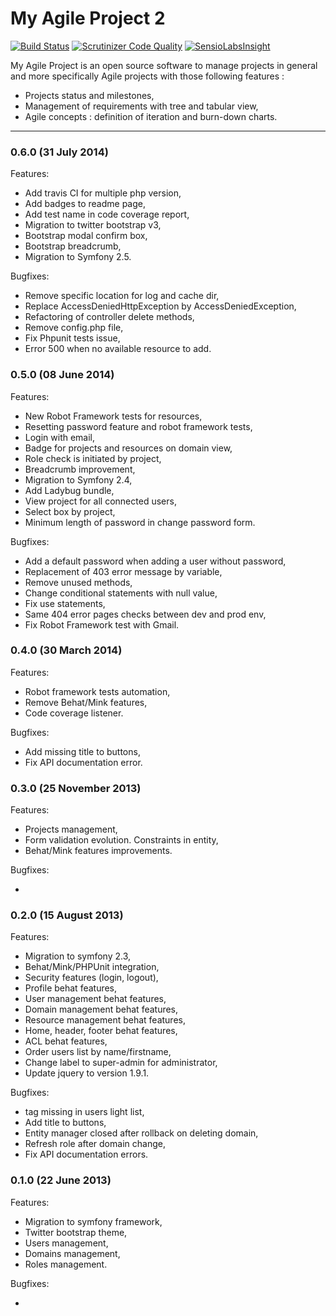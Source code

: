 My Agile Project 2
==============
[![Build Status](https://travis-ci.org/jfx/my-agile-project.svg?branch=develop)](https://travis-ci.org/jfx/my-agile-project)
[![Scrutinizer Code Quality](https://scrutinizer-ci.com/g/jfx/my-agile-project/badges/quality-score.png?b=develop)](https://scrutinizer-ci.com/g/jfx/my-agile-project/?branch=develop)
[![SensioLabsInsight](https://insight.sensiolabs.com/projects/16faa3bb-fc5c-4bdb-b185-c7867a7480a7/mini.png)](https://insight.sensiolabs.com/projects/16faa3bb-fc5c-4bdb-b185-c7867a7480a7)

My Agile Project is an open source software to manage projects in general and 
more specifically Agile projects with those following features :

* Projects status and milestones,
* Management of requirements with tree and tabular view,
* Agile concepts : definition of iteration and burn-down charts.

- - -
### 0.6.0 (31 July 2014)
Features:

  - Add travis CI for multiple php version,
  - Add badges to readme page,
  - Add test name in code coverage report,
  - Migration to twitter bootstrap v3,
  - Bootstrap modal confirm box,
  - Bootstrap breadcrumb,
  - Migration to Symfony 2.5.

Bugfixes:

  - Remove specific location for log and cache dir,
  - Replace AccessDeniedHttpException by AccessDeniedException,
  - Refactoring of controller delete methods,
  - Remove config.php file,
  - Fix Phpunit tests issue,
  - Error 500 when no available resource to add.


### 0.5.0 (08 June 2014)
Features:

  - New Robot Framework tests for resources,
  - Resetting password feature and robot framework tests,
  - Login with email,
  - Badge for projects and resources on domain view,
  - Role check is initiated by project,
  - Breadcrumb improvement,
  - Migration to Symfony 2.4, 
  - Add Ladybug bundle,
  - View project for all connected users,
  - Select box by project,
  - Minimum length of password in change password form. 

Bugfixes:

  - Add a default password when adding a user without password,
  - Replacement of 403 error message by variable,
  - Remove unused methods,
  - Change conditional statements with null value,
  - Fix use statements,
  - Same 404 error pages checks between dev and prod env,
  - Fix Robot Framework test with Gmail.


### 0.4.0 (30 March 2014)
Features:

  - Robot framework tests automation,
  - Remove Behat/Mink features,
  - Code coverage listener.

Bugfixes:

  - Add missing title to buttons,
  - Fix API documentation error.


### 0.3.0 (25 November 2013)
Features:

  - Projects management,
  - Form validation evolution. Constraints in entity,
  - Behat/Mink features improvements.

Bugfixes:

  - 


### 0.2.0 (15 August 2013)
Features:

  - Migration to symfony 2.3,
  - Behat/Mink/PHPUnit integration,
  - Security features (login, logout),
  - Profile behat features,
  - User management behat features,
  - Domain management behat features,
  - Resource management behat features,
  - Home, header, footer behat features,
  - ACL behat features,
  - Order users list by name/firstname,
  - Change label to super-admin for administrator,
  - Update jquery to version 1.9.1.

Bugfixes:

  - <tr> tag missing in users light list,
  - Add title to buttons,
  - Entity manager closed after rollback on deleting domain,
  - Refresh role after domain change,
  - Fix API documentation errors.


### 0.1.0 (22 June 2013)
Features:

  - Migration to symfony framework,
  - Twitter bootstrap theme,
  - Users management,
  - Domains management,
  - Roles management.

Bugfixes:

  - 